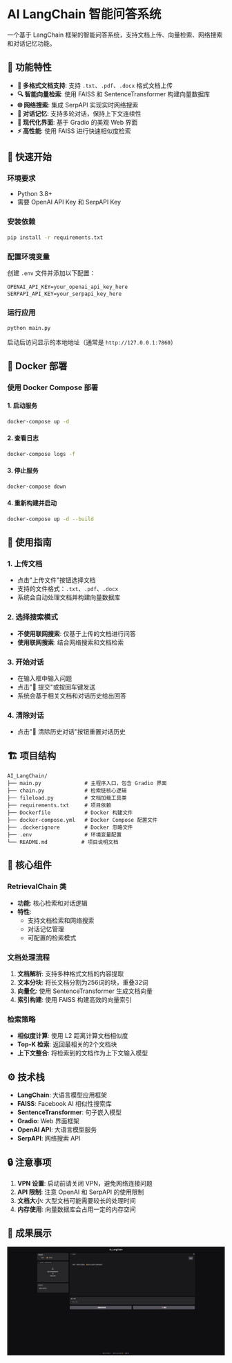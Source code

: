 # AI LangChain 智能问答系统

一个基于 LangChain 框架的智能问答系统，支持文档上传、向量检索、网络搜索和对话记忆功能。

## 🌟 功能特性

- **📄 多格式文档支持**: 支持 `.txt`、`.pdf`、`.docx` 格式文档上传
- **🔍 智能向量检索**: 使用 FAISS 和 SentenceTransformer 构建向量数据库
- **🌐 网络搜索**: 集成 SerpAPI 实现实时网络搜索
- **💬 对话记忆**: 支持多轮对话，保持上下文连续性
- **🎨 现代化界面**: 基于 Gradio 的美观 Web 界面
- **⚡ 高性能**: 使用 FAISS 进行快速相似度检索

## 🚀 快速开始

### 环境要求

- Python 3.8+
- 需要 OpenAI API Key 和 SerpAPI Key

### 安装依赖

```bash
pip install -r requirements.txt
```

### 配置环境变量

创建 `.env` 文件并添加以下配置：

```env
OPENAI_API_KEY=your_openai_api_key_here
SERPAPI_API_KEY=your_serpapi_key_here
```

### 运行应用

```bash
python main.py
```

启动后访问显示的本地地址（通常是 `http://127.0.0.1:7860`）

## 🐳 Docker 部署

### 使用 Docker Compose 部署

#### 1. 启动服务

```bash
docker-compose up -d
```

#### 2. 查看日志

```bash
docker-compose logs -f
```

#### 3. 停止服务

```bash
docker-compose down
```

#### 4. 重新构建并启动

```bash
docker-compose up -d --build
```

## 📖 使用指南

### 1. 上传文档
- 点击"上传文件"按钮选择文档
- 支持的文件格式：`.txt`、`.pdf`、`.docx`
- 系统会自动处理文档并构建向量数据库

### 2. 选择搜索模式
- **不使用联网搜索**: 仅基于上传的文档进行问答
- **使用联网搜索**: 结合网络搜索和文档检索

### 3. 开始对话
- 在输入框中输入问题
- 点击"🚀 提交"或按回车键发送
- 系统会基于相关文档和对话历史给出回答

### 4. 清除对话
- 点击"🧹 清除历史对话"按钮重置对话历史

## 🏗️ 项目结构

```
AI_LangChain/
├── main.py              # 主程序入口，包含 Gradio 界面
├── chain.py             # 检索链核心逻辑
├── fileload.py          # 文档加载工具类
├── requirements.txt     # 项目依赖
├── Dockerfile           # Docker 构建文件
├── docker-compose.yml   # Docker Compose 配置文件
├── .dockerignore        # Docker 忽略文件
├── .env                 # 环境变量配置
└── README.md           # 项目说明文档
```

## 🔧 核心组件

### RetrievalChain 类
- **功能**: 核心检索和对话逻辑
- **特性**: 
  - 支持文档检索和网络搜索
  - 对话记忆管理
  - 可配置的检索模式

### 文档处理流程
1. **文档解析**: 支持多种格式文档的内容提取
2. **文本分块**: 将长文档分割为256词的块，重叠32词
3. **向量化**: 使用 SentenceTransformer 生成文档向量
4. **索引构建**: 使用 FAISS 构建高效的向量索引

### 检索策略
- **相似度计算**: 使用 L2 距离计算文档相似度
- **Top-K 检索**: 返回最相关的2个文档块
- **上下文整合**: 将检索到的文档作为上下文输入模型

## ⚙️ 技术栈

- **LangChain**: 大语言模型应用框架
- **FAISS**: Facebook AI 相似性搜索库
- **SentenceTransformer**: 句子嵌入模型
- **Gradio**: Web 界面框架
- **OpenAI API**: 大语言模型服务
- **SerpAPI**: 网络搜索 API

## 🔒 注意事项

1. **VPN 设置**: 启动前请关闭 VPN，避免网络连接问题
2. **API 限制**: 注意 OpenAI 和 SerpAPI 的使用限制
3. **文档大小**: 大型文档可能需要较长的处理时间
4. **内存使用**: 向量数据库会占用一定的内存空间

## 🐛 成果展示

![](https://github.com/hh996/AI_LangChain/blob/main/demo_show.png)